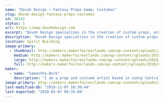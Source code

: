 ```yaml
---
name: "Dovah Design — Fantasy Props &amp; Costumes"
slug: dovah-design-fantasy-props-costumes
id: 36242
status: 1
url: https://www.dovahdesign.com
excerpt: "Dovah Design specializes in the creation of custom props, armor, and costumes from her home workshop in Longwood, FL. Specialties include foam carving, mold making, and custom prop design."
description: "Dovah Design specializes in the creation of custom props, armor, and costumes. A graphic designer by trade, Sam has always found joy making art and playing video games. So in 2014, she decided to bring her two favorite pass-times together, and began making props and costumes as her weekend hobby. Sam has since started a self-run business out of her home workshop in Longwood, FL. Her Specialties include foam carving, mold making, and custom prop design."
location: Spirit Building
image-primary:
  - thumbnail: http://makers.makerfaireorlando.com/wp-content/uploads/2019/08/cosplay_tes-v-skyrim_ancient-nord-armor_sitting-on-rock-waterfall-helmet-on-150x150.jpg
    medium: http://makers.makerfaireorlando.com/wp-content/uploads/2019/08/cosplay_tes-v-skyrim_ancient-nord-armor_sitting-on-rock-waterfall-helmet-on-300x167.jpg
    large: http://makers.makerfaireorlando.com/wp-content/uploads/2019/08/cosplay_tes-v-skyrim_ancient-nord-armor_sitting-on-rock-waterfall-helmet-on-1024x569.jpg
    full: http://makers.makerfaireorlando.com/wp-content/uploads/2019/08/cosplay_tes-v-skyrim_ancient-nord-armor_sitting-on-rock-waterfall-helmet-on.jpg
maker:
  - name: "Samantha Bork"
    description: "I am a prop and costume artist based in sunny Central Florida, USA. Cosplaying and prop making have been my hobbies since 2014, when I was inspired to start by famous prop artists and my favorite video game, Skyrim. There is something incredibly satisfying about bringing fantasy props and costumes into the real world, especially a badass weapon or set of armor."
image-primary: http://makers.makerfaireorlando.com/wp-content/uploads/2019/08/2019-Dovah-Logo_Color-Black-Text.png
last-modified-db: "2019-11-07 10:30:44"
last-exported: "2020-05-07 09:35:08"
---
```

